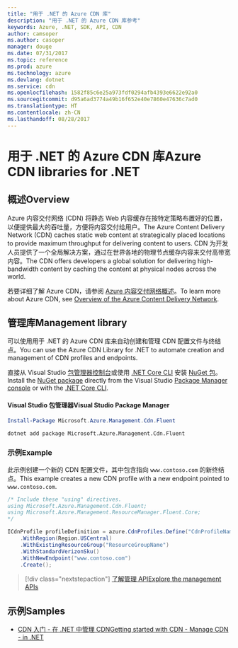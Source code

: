```yaml
---
title: "用于 .NET 的 Azure CDN 库"
description: "用于 .NET 的 Azure CDN 库参考"
keywords: Azure, .NET, SDK, API, CDN
author: camsoper
ms.author: casoper
manager: douge
ms.date: 07/31/2017
ms.topic: reference
ms.prod: azure
ms.technology: azure
ms.devlang: dotnet
ms.service: cdn
ms.openlocfilehash: 1582f85c6e25a973fdf0294afb4393e6622e92a0
ms.sourcegitcommit: d95a6ad3774a49b16f652e40e7860e47636c7ad0
ms.translationtype: HT
ms.contentlocale: zh-CN
ms.lasthandoff: 08/28/2017
---
```

# <a name="azure-cdn-libraries-for-net"></a><span data-ttu-id="f7a3a-104">用于 .NET 的 Azure CDN 库</span><span class="sxs-lookup"><span data-stu-id="f7a3a-104">Azure CDN libraries for .NET</span></span>

## <a name="overview"></a><span data-ttu-id="f7a3a-105">概述</span><span class="sxs-lookup"><span data-stu-id="f7a3a-105">Overview</span></span>

<span data-ttu-id="f7a3a-106">Azure 内容交付网络 (CDN) 将静态 Web 内容缓存在按特定策略布置好的位置，以便提供最大的吞吐量，方便将内容交付给用户。</span><span class="sxs-lookup"><span data-stu-id="f7a3a-106">The Azure Content Delivery Network (CDN) caches static web content at strategically placed locations to provide maximum throughput for delivering content to users.</span></span> <span data-ttu-id="f7a3a-107">CDN 为开发人员提供了一个全局解决方案，通过在世界各地的物理节点缓存内容来交付高带宽内容。</span><span class="sxs-lookup"><span data-stu-id="f7a3a-107">The CDN offers developers a global solution for delivering high-bandwidth content by caching the content at physical nodes across the world.</span></span>

<span data-ttu-id="f7a3a-108">若要详细了解 Azure CDN，请参阅 [Azure 内容交付网络概述](https://docs.microsoft.com/azure/cdn/cdn-overview)。</span><span class="sxs-lookup"><span data-stu-id="f7a3a-108">To learn more about Azure CDN, see [Overview of the Azure Content Delivery Network](https://docs.microsoft.com/azure/cdn/cdn-overview).</span></span>


## <a name="management-library"></a><span data-ttu-id="f7a3a-109">管理库</span><span class="sxs-lookup"><span data-stu-id="f7a3a-109">Management library</span></span>

<span data-ttu-id="f7a3a-110">可以使用用于 .NET 的 Azure CDN 库来自动创建和管理 CDN 配置文件与终结点。</span><span class="sxs-lookup"><span data-stu-id="f7a3a-110">You can use the Azure CDN Library for .NET to automate creation and management of CDN profiles and endpoints.</span></span> 

<span data-ttu-id="f7a3a-111">直接从 Visual Studio [包管理器控制台][PackageManager]或使用 [.NET Core CLI][DotNetCLI] 安装 [NuGet 包](https://www.nuget.org/packages/Microsoft.Azure.Management.Cdn.Fluent)。</span><span class="sxs-lookup"><span data-stu-id="f7a3a-111">Install the [NuGet package](https://www.nuget.org/packages/Microsoft.Azure.Management.Cdn.Fluent) directly from the Visual Studio [Package Manager console][PackageManager] or with the [.NET Core CLI][DotNetCLI].</span></span>

#### <a name="visual-studio-package-manager"></a><span data-ttu-id="f7a3a-112">Visual Studio 包管理器</span><span class="sxs-lookup"><span data-stu-id="f7a3a-112">Visual Studio Package Manager</span></span>

```powershell
Install-Package Microsoft.Azure.Management.Cdn.Fluent
```

```bash
dotnet add package Microsoft.Azure.Management.Cdn.Fluent
```

### <a name="example"></a><span data-ttu-id="f7a3a-113">示例</span><span class="sxs-lookup"><span data-stu-id="f7a3a-113">Example</span></span>

<span data-ttu-id="f7a3a-114">此示例创建一个新的 CDN 配置文件，其中包含指向 `www.contoso.com` 的新终结点。</span><span class="sxs-lookup"><span data-stu-id="f7a3a-114">This example creates a new CDN profile with a new endpoint pointed to `www.contoso.com`.</span></span>

```csharp
/* Include these "using" directives.
using Microsoft.Azure.Management.Cdn.Fluent;
using Microsoft.Azure.Management.ResourceManager.Fluent.Core;
*/

ICdnProfile profileDefinition = azure.CdnProfiles.Define("CdnProfileName")
    .WithRegion(Region.USCentral)
    .WithExistingResourceGroup("ResourceGroupName")
    .WithStandardVerizonSku()
    .WithNewEndpoint("www.contoso.com")
    .Create();

```

> [!div class="nextstepaction"]
> [<span data-ttu-id="f7a3a-115">了解管理 API</span><span class="sxs-lookup"><span data-stu-id="f7a3a-115">Explore the management APIs</span></span>](/dotnet/api/overview/azure/cdn/management)


## <a name="samples"></a><span data-ttu-id="f7a3a-116">示例</span><span class="sxs-lookup"><span data-stu-id="f7a3a-116">Samples</span></span>

* [<span data-ttu-id="f7a3a-117">CDN 入门 - 在 .NET 中管理 CDN</span><span class="sxs-lookup"><span data-stu-id="f7a3a-117">Getting started with CDN - Manage CDN - in .NET</span></span>](https://github.com/Azure-Samples/cdn-dotnet-manage-cdn)

[PackageManager]: https://docs.microsoft.com/nuget/tools/package-manager-console
[DotNetCLI]: https://docs.microsoft.com/en-us/dotnet/core/tools/dotnet-add-package
